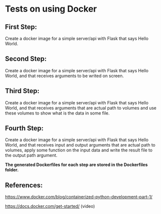 # Tests on using Docker

## First Step:

Create a docker image for a simple server/api with Flask that says Hello World.

## Second Step:

Create a docker image for a simple server/api with Flask that says Hello World, and that receives arguments to be writed on screen.

## Third Step:

Create a docker image for a simple server/api with Flask that says Hello World, and that receives arguments that are actual path to volumes and use these volumes to show what is the data in some file.

## Fourth Step:

Create a docker image for a simple server/api with Flask that says Hello World, and that receives input and output arguments that are actual path to volumes, apply some function on the input data and write the result file to the output path argument.

**The generated Dockerfiles for each step are stored in the Dockerfiles folder.**


## References:

https://www.docker.com/blog/containerized-python-development-part-1/

https://docs.docker.com/get-started/ (video)
